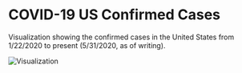 # COVID-19 US Confirmed Cases

Visualization showing the confirmed cases in the United States from 1/22/2020 to present (5/31/2020, as of writing).

![Visualization](https://github.com/joydeepm02/covid19-visualizations/blob/master/covid19-us-confirmed-cases/covid19-us-confirmed-cases.gif)
